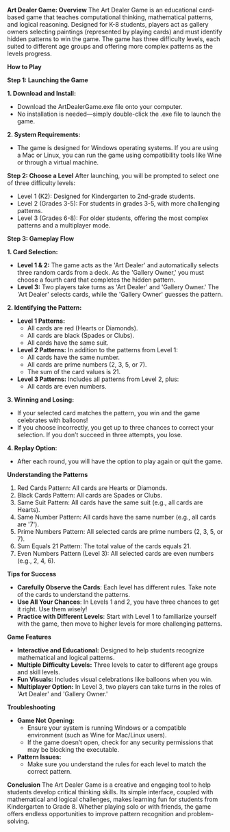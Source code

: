 **Art Dealer Game: 
Overview**
The Art Dealer Game is an educational card-based game that teaches computational thinking, mathematical patterns, and logical reasoning. Designed for K-8 students, players act as gallery owners selecting paintings (represented by playing cards) and must identify hidden patterns to win the game. The game has three difficulty levels, each suited to different age groups and offering more complex patterns as the levels progress.


**How to Play**


**Step 1: Launching the Game**


**1. Download and Install:**
- Download the ArtDealerGame.exe file onto your computer.
- No installation is needed—simply double-click the .exe file to launch the game.


**2. System Requirements:**
- The game is designed for Windows operating systems. If you are using a Mac or Linux, you can run the game using compatibility tools like Wine or through a virtual machine.


**Step 2: Choose a Level**
After launching, you will be prompted to select one of three difficulty levels:
- Level 1 (K2): Designed for Kindergarten to 2nd-grade students.
- Level 2 (Grades 3-5): For students in grades 3-5, with more challenging patterns.
- Level 3 (Grades 6-8): For older students, offering the most complex patterns and a multiplayer mode.


**Step 3: Gameplay Flow**


**1. Card Selection:**
- **Level 1 & 2:** The game acts as the 'Art Dealer' and automatically selects three random cards from a deck. As the 'Gallery Owner,' you must choose a fourth card that completes the hidden pattern.
- **Level 3:** Two players take turns as 'Art Dealer' and 'Gallery Owner.' The 'Art Dealer' selects cards, while the 'Gallery Owner' guesses the pattern.


**2. Identifying the Pattern:**
- **Level 1 Patterns:**
  - All cards are red (Hearts or Diamonds).
  - All cards are black (Spades or Clubs).
  - All cards have the same suit.
- **Level 2 Patterns:** In addition to the patterns from Level 1:
  - All cards have the same number.
  - All cards are prime numbers (2, 3, 5, or 7).
  - The sum of the card values is 21.
- **Level 3 Patterns:** Includes all patterns from Level 2, plus:
  - All cards are even numbers.


**3. Winning and Losing:**
- If your selected card matches the pattern, you win and the game celebrates with balloons!
- If you choose incorrectly, you get up to three chances to correct your selection. If you don’t succeed in three attempts, you lose.


**4. Replay Option:**
- After each round, you will have the option to play again or quit the game.


**Understanding the Patterns**
1. Red Cards Pattern: All cards are Hearts or Diamonds.
2. Black Cards Pattern: All cards are Spades or Clubs.
3. Same Suit Pattern: All cards have the same suit (e.g., all cards are Hearts).
4. Same Number Pattern: All cards have the same number (e.g., all cards are '7').
5. Prime Numbers Pattern: All selected cards are prime numbers (2, 3, 5, or 7).
6. Sum Equals 21 Pattern: The total value of the cards equals 21.
7. Even Numbers Pattern (Level 3): All selected cards are even numbers (e.g., 2, 4, 6).


**Tips for Success**
- **Carefully Observe the Cards**: Each level has different rules. Take note of the cards to understand the patterns.
- **Use All Your Chances**: In Levels 1 and 2, you have three chances to get it right. Use them wisely!
- **Practice with Different Levels**: Start with Level 1 to familiarize yourself with the game, then move to higher levels for more challenging patterns.


**Game Features**
- **Interactive and Educational:** Designed to help students recognize mathematical and logical patterns.
- **Multiple Difficulty Levels:** Three levels to cater to different age groups and skill levels.
- **Fun Visuals:** Includes visual celebrations like balloons when you win.
- **Multiplayer Option:** In Level 3, two players can take turns in the roles of 'Art Dealer' and 'Gallery Owner.'


**Troubleshooting**
- **Game Not Opening:**
  - Ensure your system is running Windows or a compatible environment (such as Wine for Mac/Linux users).
  - If the game doesn’t open, check for any security permissions that may be blocking the executable.
- **Pattern Issues:**
  - Make sure you understand the rules for each level to match the correct pattern.


**Conclusion**
The Art Dealer Game is a creative and engaging tool to help students develop critical thinking skills. Its simple interface, coupled with mathematical and logical challenges, makes learning fun for students from Kindergarten to Grade 8. Whether playing solo or with friends, the game offers endless opportunities to improve pattern recognition and problem-solving.

